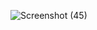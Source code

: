 ![Screenshot (45)](https://user-images.githubusercontent.com/108893523/226019273-c10736aa-7bc3-408b-b380-e50a523a9b2b.png)
